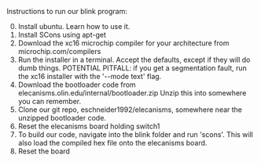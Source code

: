 Instructions to run our blink program:

0. Install ubuntu. Learn how to use it.
1. Install SCons using apt-get
2. Download the xc16 microchip compiler for your architecture from microchip.com/compilers
3. Run the installer in a terminal. Accept the defaults, except if they will do dumb things.
	POTENTIAL PITFALL: if you get a segmentation fault, run the xc16 installer with the '--mode text' flag.
4. Download the bootloader code from elecanisms.olin.edu/internal/bootloader.zip Unzip this into somewhere you can remember. 
5. Clone our git repo, eschneider1992/elecanisms, somewhere near the unzipped bootloader code.
55. Reset the elecanisms board holding switch1
6. To build our code, navigate into the blink folder and run 'scons'. This will also load the compiled hex file onto the elecanisms board. 
7. Reset the board